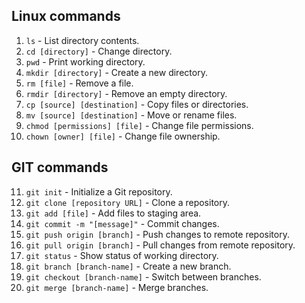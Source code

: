 ## Linux commands 
1. `ls` - List directory contents.
2. `cd [directory]` - Change directory.
3. `pwd` - Print working directory.
4. `mkdir [directory]` - Create a new directory.
5. `rm [file]` - Remove a file.
6. `rmdir [directory]` - Remove an empty directory.
7. `cp [source] [destination]` - Copy files or directories.
8. `mv [source] [destination]` - Move or rename files.
9. `chmod [permissions] [file]` - Change file permissions.
10. `chown [owner] [file]` - Change file ownership.
## GIT commands
11. `git init` - Initialize a Git repository.
12. `git clone [repository URL]` - Clone a repository.
13. `git add [file]` - Add files to staging area.
14. `git commit -m "[message]"` - Commit changes.
15. `git push origin [branch]` - Push changes to remote repository.
16. `git pull origin [branch]` - Pull changes from remote repository.
17. `git status` - Show status of working directory.
18. `git branch [branch-name]` - Create a new branch.
19. `git checkout [branch-name]` - Switch between branches.
20. `git merge [branch-name]` - Merge branches.